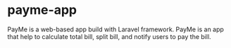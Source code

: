 # payme-app
PayMe is a web-based app build with Laravel framework. PayMe is an app that help to calculate total bill, split bill, and notify users to pay the bill.
